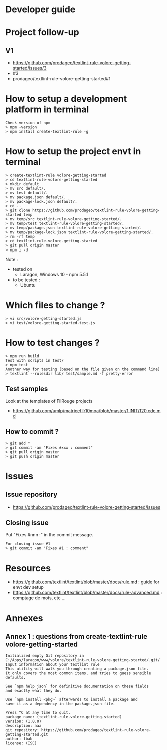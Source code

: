 # Developer guide

# Project follow-up
## V1
 - https://github.com/prodageo/textlint-rule-volore-getting-started/issues/3
 - #3
 - prodageo/textlint-rule-volore-getting-started#1

# How to setup a development platform in terminal
```
Check version of npm
> npm -version
> npm install create-textlint-rule -g
```

# How to setup the project envt in terminal
```
> create-textlint-rule volore-getting-started
> cd textlint-rule-volore-getting-started
> mkdir default
> mv src default/.
> mv test default/.
> mv package.json default/.
> mv package-lock.json default/.
> cd ..
> git clone https://github.com/prodageo/textlint-rule-volore-getting-started temp
> mv temp/src textlint-rule-volore-getting-started/.
> mv temp/test textlint-rule-volore-getting-started/.
> mv temp/package.json textlint-rule-volore-getting-started/.
> mv temp/package-lock.json textlint-rule-volore-getting-started/.
> rm -rf temp
> cd textlint-rule-volore-getting-started
> git pull origin master
> npm i -d
```
Note :
 - tested on 
   - Laragon, Windows 10 - npm 5.5.1
 - to be tested :
   - Ubuntu

# Which files to change ?
```
> vi src/volore-getting-started.js
> vi test/volore-getting-started-test.js
```

# How to test changes ?
```
> npm run build
Test with scripts in test/
> npm test
Another way for testing (based on the file given on the command line)
> textlint --rulesdir lib/ test/sample.md -f pretty-error
```
## Test samples
Look at the templates of FilRouge projects
 - https://github.com/umlp/matricefilr10moa/blob/master/1.INIT/120.cdc.md

## How to commit ?
```
> git add *
> git commit -am "Fixes #xxx : comment"
> git pull origin master
> git push origin master
```

# Issues

## Issue repository
 - https://github.com/prodageo/textlint-rule-volore-getting-started/issues
 
## Closing issue
Put "Fixes #nnn :" in the commit message.
```
For closing issue #1
> git commit -am "Fixes #1 : comment"
```

# Resources
 - https://github.com/textlint/textlint/blob/master/docs/rule.md : guide for envt dev setup
 - https://github.com/textlint/textlint/blob/master/docs/rule-advanced.md : comptage de mots, etc ...

# Annexes

## Annex 1 : questions from create-textlint-rule volore-getting-started
```
Initialized empty Git repository in C:/Apps/laragon/www/volore/textlint-rule-volere-getting-started/.git/
Input information about your textlint rule                                                               
This utility will walk you through creating a package.json file.                                         
It only covers the most common items, and tries to guess sensible defaults.                              
                                                                                                         
See `npm help json` for definitive documentation on these fields                                         
and exactly what they do.                                                                                
                                                                                                         
Use `npm install <pkg>` afterwards to install a package and                                              
save it as a dependency in the package.json file.                                                        
                                                                                                         
Press ^C at any time to quit.                                                                            
package name: (textlint-rule-volere-getting-started)                                                     
version: (1.0.0)                                                                                         
description: aaa                                                                                         
git repository: https://github.com/prodageo/textlint-rule-volore-getting-started.git                     
author: fbab                                                                                             
license: (ISC)       
```
